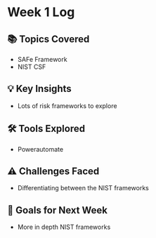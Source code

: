 # Week 1 Log

## 📚 Topics Covered
- SAFe Framework
- NIST CSF

## 💡 Key Insights
- Lots of risk frameworks to explore

## 🛠️ Tools Explored
- Powerautomate
  
## ⚠️ Challenges Faced
- Differentiating between the NIST frameworks 

## 🎯 Goals for Next Week
- More in depth NIST frameworks
